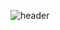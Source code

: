 ![header](https://capsule-render.vercel.app/api?type=rounded&color=timeGradient&text=Welcome%20to%20Jeffrey's%20GitHub%20%F0%9F%91%8B&animation=twinkling&fontSize=40&fontAlignY=50&fontAlign=50&height=180)


<!--
**jeffondev/jeffondev** is a ✨ _special_ ✨ repository because its `README.md` (this file) appears on your GitHub profile.

Here are some ideas to get you started:

- 🔭 I’m currently working on ...
- 🌱 I’m currently learning ...
- 👯 I’m looking to collaborate on ...
- 🤔 I’m looking for help with ...
- 💬 Ask me about ...
- 📫 How to reach me: ...
- 😄 Pronouns: ...
- ⚡ Fun fact: ...
-->
